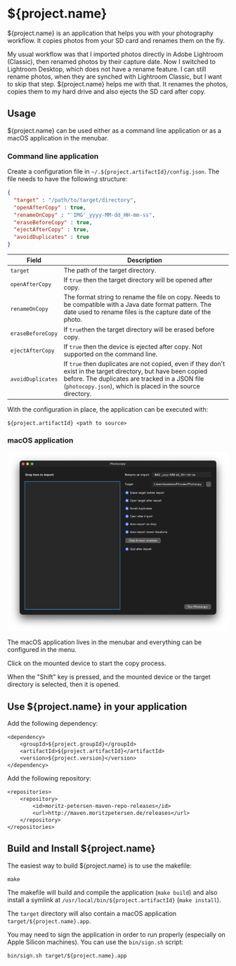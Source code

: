 # ${project.name}

${project.name} is an application that helps you with your photography workflow. It copies photos from your SD card and renames them on the fly.

My usual workflow was that I imported photos directly in Adobe Lightroom (Classic), then renamed photos by their capture date. Now I switched to Lightroom Desktop, which does not have a rename feature. I can still rename photos, when they are synched with Lightroom Classic, but I want to skip that step. ${project.name} helps me with that. It renames the photos, copies them to my hard drive and also ejects the SD card after copy.

## Usage

${project.name} can be used either as a command line application or as a macOS application in the menubar. 

### Command line application

Create a configuration file in `~/.${project.artifactId}/config.json`. The file needs to have the following structure:

```json
{
  "target" : "/path/to/target/directory",
  "openAfterCopy" : true,
  "renameOnCopy" : "'IMG'_yyyy-MM-dd_HH-mm-ss",
  "eraseBeforeCopy" : true,
  "ejectAfterCopy" : true,
  "avoidDuplicates" : true
}
```

| Field    | Description                                                                                                                                                           |
|----------|-----------------------------------------------------------------------------------------------------------------------------------------------------------------------|
| `target` | The path of the target directory.                                                                                                                                     |
| `openAfterCopy` | If `true` then the target directory will be opened after copy.                                                                                                        |
| `renameOnCopy` | The format string to rename the file on copy. Needs to be compatible with a Java date format pattern. The date used to rename files is the capture date of the photo. |
| `eraseBeforeCopy` | If `true`then the target directory will be erased before copy.                                                                                                        |
| `ejectAfterCopy` | If `true` then the device is ejected after copy. Not supported on the command line.                                                                                   |
| `avoidDuplicates` | If `true` then duplicates are not copied, even if they don't exist in the target directory, but have been copied before. The duplicates are tracked in a JSON file (`photocopy.json`), which is placed in the source directory. |

With the configuration in place, the application can be executed with:

```
${project.artifactId} <path to source>
```

### macOS application

<img src="imgs/screen1.png" width="600">

The macOS application lives in the menubar and everything can be configured in the menu.

Click on the mounted device to start the copy process.

When the "Shift" key is pressed, and the mounted device or the target directory is selected, then it is opened.

## Use ${project.name} in your application

Add the following dependency:

```
<dependency>
    <groupId>${project.groupId}</groupId>
    <artifactId>${project.artifactId}</artifactId>
    <version>${project.version}</version>
</dependency>
```

Add the following repository:

```
<repositories>
    <repository>
        <id>moritz-petersen-maven-repo-releases</id>
        <url>http://maven.moritzpetersen.de/releases</url>
    </repository>
</repositories>
```

## Build and Install ${project.name}

The easiest way to build ${project.name} is to use the makefile:

```
make
```

The makefile will build and compile the application (`make build`) and also install a symlink at `/usr/local/bin/${project.artifactId}` (`make install`).

The `target` directory will also contain a macOS application `target/${project.name}.app`.

You may need to sign the application in order to run properly (especially on Apple Silicon machines). You can use
the `bin/sign.sh` script:

```
bin/sign.sh target/${project.name}.app
```
